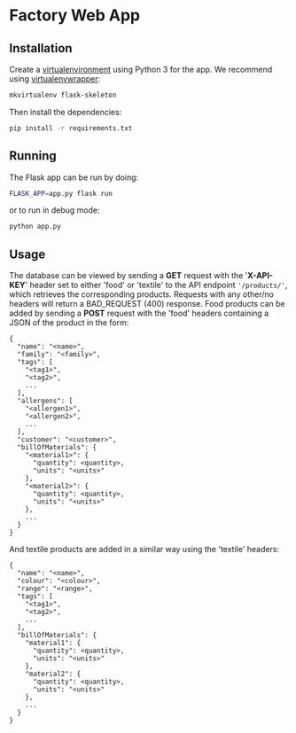# Factory Web App

## Installation
Create a [virtualenvironment](https://virtualenv.pypa.io/en/latest/) using Python 3 for the app. We recommend using
[virtualenvwrapper](https://virtualenvwrapper.readthedocs.io/en/latest/):
```bash
mkvirtualenv flask-skeleton
```
Then install the dependencies:
```bash
pip install -r requirements.txt
```
## Running
The Flask app can be run by doing:
```bash
FLASK_APP=app.py flask run
```
or to run in debug mode:
```bash
python app.py
```
## Usage
The database can be viewed by sending a **GET** request with the '**X-API-KEY**' header set to either 'food' or 'textile' to the API endpoint ```'/products/'```, which retrieves the corresponding products.
Requests with any other/no headers will return a BAD_REQUEST (400) response. Food products can be added by sending a **POST** request with the 'food' headers containing a JSON of the product in the form:  
```
{
  "name": "<name>",
  "family": "<family>",
  "tags": [
    "<tag1>",
    "<tag2>",
    ...
  ],
  "allergens": [
    "<allergen1>",
    "<allergen2>",
    ...
  ],
  "customer": "<customer>",
  "billOfMaterials": {
    "<material1>": {
      "quantity": <quantity>,
      "units": "<units>"
    },
    "<material2>": {
      "quantity": <quantity>,
      "units": "<units>"
    },
    ...
  }
}
```  
And textile products are added in a similar way using the 'textile' headers:  
```
{
  "name": "<name>",
  "colour": "<colour>",
  "range": "<range>",
  "tags": [
    "<tag1>",
    "<tag2>",
    ...
  ],
  "billOfMaterials": {
    "material1": {
      "quantity": <quantity>,
      "units": "<units>"
    },
    "material2": {
      "quantity": <quantity>,
      "units": "<units>"
    },
    ...
  }
}
```
